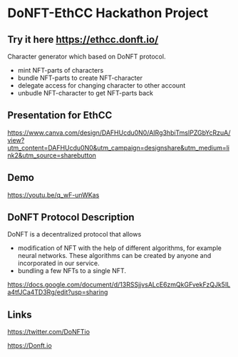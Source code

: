 # DoNFT-EthCC Hackathon Project

## Try it here https://ethcc.donft.io/

Сharacter generator which based on DoNFT protocol.
- mint NFT-parts of characters
- bundle NFT-parts to create NFT-character
- delegate access for changing character to other account
- unbudle NFT-character to get NFT-parts back



## Presentation for EthCC

https://www.canva.com/design/DAFHUcdu0N0/AIRg3hbiTmsIPZGbYcRzuA/view?utm_content=DAFHUcdu0N0&utm_campaign=designshare&utm_medium=link2&utm_source=sharebutton

## Demo

https://youtu.be/q_wF-unWKas

## DoNFT Protocol Description

DoNFT is a decentralized protocol that allows
- modification of NFT with the help of different algorithms, for example neural networks. These algorithms can be created by anyone and incorporated in our service. 
- bundling a few NFTs to a single NFT.

https://docs.google.com/document/d/13RSSjjvsALcE6zmQkGFvekFzQJk5ILa4tfJCa4TD3Rg/edit?usp=sharing

## Links

https://twitter.com/DoNFTio

https://Donft.io

